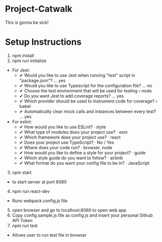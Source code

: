 # Project-Catwalk
This is gonna be sick!

# Setup Instructions
1) npm install
2) npm run initialize
  - For Jest:
    - ✔ Would you like to use Jest when running "test" script in "package.json"? … yes
    - ✔ Would you like to use Typescript for the configuration file? … no
    - ✔ Choose the test environment that will be used for testing › node
    - ✔ Do you want Jest to add coverage reports? … yes
    - ✔ Which provider should be used to instrument code for coverage? › babel
    - ✔ Automatically clear mock calls and instances between every test? … yes
  - For eslint:
    - ✔ How would you like to use ESLint? · style
    - ✔ What type of modules does your project use? · esm
    - ✔ Which framework does your project use? · react
    - ✔ Does your project use TypeScript? · No / Yes
    - ✔ Where does your code run? · browser, node
    - ✔ How would you like to define a style for your project? · guide
    - ✔ Which style guide do you want to follow? · airbnb
    - ✔ What format do you want your config file to be in? · JavaScript
3) npm start
  - to start server at port 8080
4) npm run react-dev
  - Runs webpack.config.js file
5) open browser and go to localhost:8080 to open web app
6) Copy config.sample.js file as config.js and insert your personal Github API Token
7) npm run test
  - Allows user to run test file in browser
